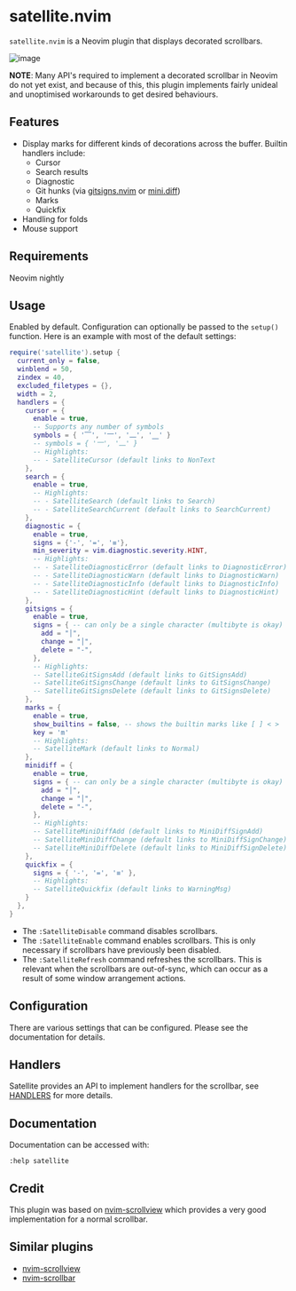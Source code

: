 # satellite.nvim

`satellite.nvim` is a Neovim plugin that displays decorated scrollbars.

![image](https://user-images.githubusercontent.com/7904185/167670068-8660fe2e-eb5a-45df-912d-479eb43e0239.png)

**NOTE**: Many API's required to implement a decorated scrollbar in Neovim do not yet exist,
and because of this, this plugin implements fairly unideal and unoptimised workarounds to get desired behaviours.

## Features

* Display marks for different kinds of decorations across the buffer. Builtin handlers include:
  * Cursor
  * Search results
  * Diagnostic
  * Git hunks (via [gitsigns.nvim] or [mini.diff])
  * Marks
  * Quickfix
* Handling for folds
* Mouse support

## Requirements

Neovim nightly

## Usage

Enabled by default. Configuration can optionally be passed to the `setup()`
function. Here is an example with most of the default settings:

```lua
require('satellite').setup {
  current_only = false,
  winblend = 50,
  zindex = 40,
  excluded_filetypes = {},
  width = 2,
  handlers = {
    cursor = {
      enable = true,
      -- Supports any number of symbols
      symbols = { '⎺', '⎻', '⎼', '⎽' }
      -- symbols = { '⎻', '⎼' }
      -- Highlights:
      -- - SatelliteCursor (default links to NonText
    },
    search = {
      enable = true,
      -- Highlights:
      -- - SatelliteSearch (default links to Search)
      -- - SatelliteSearchCurrent (default links to SearchCurrent)
    },
    diagnostic = {
      enable = true,
      signs = {'-', '=', '≡'},
      min_severity = vim.diagnostic.severity.HINT,
      -- Highlights:
      -- - SatelliteDiagnosticError (default links to DiagnosticError)
      -- - SatelliteDiagnosticWarn (default links to DiagnosticWarn)
      -- - SatelliteDiagnosticInfo (default links to DiagnosticInfo)
      -- - SatelliteDiagnosticHint (default links to DiagnosticHint)
    },
    gitsigns = {
      enable = true,
      signs = { -- can only be a single character (multibyte is okay)
        add = "│",
        change = "│",
        delete = "-",
      },
      -- Highlights:
      -- SatelliteGitSignsAdd (default links to GitSignsAdd)
      -- SatelliteGitSignsChange (default links to GitSignsChange)
      -- SatelliteGitSignsDelete (default links to GitSignsDelete)
    },
    marks = {
      enable = true,
      show_builtins = false, -- shows the builtin marks like [ ] < >
      key = 'm'
      -- Highlights:
      -- SatelliteMark (default links to Normal)
    },
    minidiff = {
      enable = true,
      signs = { -- can only be a single character (multibyte is okay)
        add = "│",
        change = "│",
        delete = "-",
      },
      -- Highlights:
      -- SatelliteMiniDiffAdd (default links to MiniDiffSignAdd)
      -- SatelliteMiniDiffChange (default links to MiniDiffSignChange)
      -- SatelliteMiniDiffDelete (default links to MiniDiffSignDelete)
    },
    quickfix = {
      signs = { '-', '=', '≡' },
      -- Highlights:
      -- SatelliteQuickfix (default links to WarningMsg)
    }
  },
}
```

* The `:SatelliteDisable` command disables scrollbars.
* The `:SatelliteEnable` command enables scrollbars. This is only necessary
  if scrollbars have previously been disabled.
* The `:SatelliteRefresh` command refreshes the scrollbars. This is relevant
  when the scrollbars are out-of-sync, which can occur as a result of some
  window arrangement actions.

## Configuration

There are various settings that can be configured. Please see the documentation
for details.

## Handlers

Satellite provides an API to implement handlers for the scrollbar, see [HANDLERS](HANDLERS.md) for more details.

## Documentation

Documentation can be accessed with:

```vim
:help satellite
```

## Credit

This plugin was based on [nvim-scrollview] which provides a very good implementation for a normal scrollbar.

## Similar plugins

- [nvim-scrollview]
- [nvim-scrollbar]

[gitsigns.nvim]: https://github.com/lewis6991/gitsigns.nvim
[mini.diff]: https://github.com/echasnovski/mini.diff
[nvim-scrollbar]: https://github.com/petertriho/nvim-scrollbar
[nvim-scrollview]: https://github.com/dstein64/nvim-scrollview
